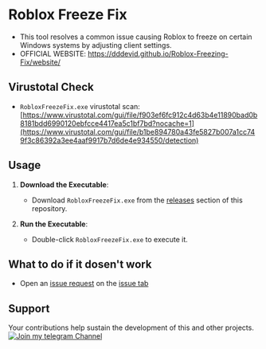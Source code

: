 # Roblox Freeze Fix

- This tool resolves a common issue causing Roblox to freeze on certain Windows systems by adjusting client settings.
- OFFICIAL WEBSITE: https://dddevid.github.io/Roblox-Freezing-Fix/website/

## Virustotal Check

- `RobloxFreezeFix.exe` virustotal scan: [https://www.virustotal.com/gui/file/f903ef6fc912c4d63b4e11890bad0b8181bdd6990120ebfcce4417ea5c1bf7bd?nocache=1](https://www.virustotal.com/gui/file/b1be894780a43fe5827b007a1cc749f3c86392a3ee4aaf9917b7d6de4e934550/detection)

## Usage

1. **Download the Executable**:
   - Download `RobloxFreezeFix.exe` from the [releases]([https://github.com/dddevid/Roblox-Freezing-Fix/releases](https://github.com/dddevid/Roblox-Freezing-Fix/releases/tag/v2.0.0-Final)) section of this repository.

2. **Run the Executable**:
   - Double-click `RobloxFreezeFix.exe` to execute it.

## What to do if it dosen't work

- Open an [issue request](https://github.com/dddevid/Roblox-Freezing-Fix/issues/new) on the [issue tab](https://github.com/dddevid/Roblox-Freezing-Fix/issues)

## Support

Your contributions help sustain the development of this and other projects.
[![Join my telegram Channel](https://besttelegramgroups.com/wp-content/uploads/2024/01/Best-Telegram-Channels-Link.png)](https://t.me/ddgupdate)
